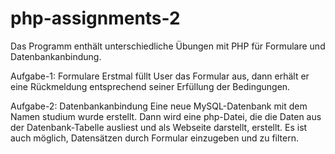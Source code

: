 # php-assignments-2
Das Programm enthält unterschiedliche Übungen mit PHP für Formulare und Datenbankanbindung.

Aufgabe-1: Formulare
Erstmal füllt User das Formular aus, dann erhält er eine Rückmeldung entsprechend seiner Erfüllung der Bedingungen.

Aufgabe-2: Datenbankanbindung
Eine neue MySQL-Datenbank mit dem Namen studium wurde erstellt.
Dann wird eine php-Datei, die die Daten aus der Datenbank-Tabelle ausliest und als Webseite darstellt, erstellt.
Es ist auch möglich, Datensätzen durch Formular einzugeben und zu filtern.
